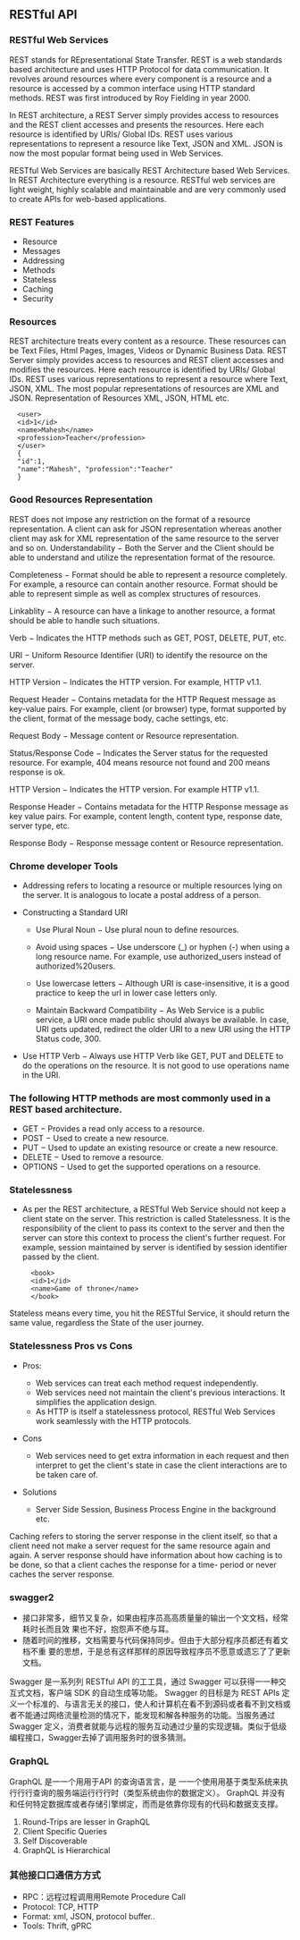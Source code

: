 ## RESTful API

### RESTful	Web	Services
REST stands for REpresentational State Transfer. REST is a web standards based architecture and uses HTTP Protocol for data communication. It revolves around resources where every component is a resource and a resource is accessed by a common interface using HTTP standard methods. REST was first introduced by Roy Fielding in year 2000.

In REST architecture, a REST Server simply provides access to resources and the REST client accesses and presents the resources. Here each resource is identified by URIs/ Global IDs. REST uses various representations to represent a resource like Text, JSON and XML. JSON is now the most popular format being used in Web Services.

RESTful Web Services are basically REST Architecture based Web Services. In REST Architecture everything is a resource. RESTful web services are light weight, highly scalable and maintainable and are very commonly used to create APIs for web-based applications.

### REST Features
-	Resource
-	Messages
-	Addressing
-	Methods
-	Stateless
-	Caching
-	Security

### Resources
REST architecture treats every content as a resource. These resources can be Text Files, Html Pages, Images, Videos or Dynamic Business Data. REST Server simply provides access to resources and REST client accesses and modifies the resources. Here each resource is identified by URIs/ Global IDs. REST uses various representations to represent a resource where Text, JSON, XML. The most popular representations of resources are XML and JSON.
Representation of Resources XML, JSON, HTML etc.
  ```
    <user>
    <id>1</id>
    <name>Mahesh</name>
    <profession>Teacher</profession>
    </user>
    {
    "id":1,
    "name":"Mahesh", "profession":"Teacher"
    }
  ```

### Good Resources Representation
REST does not impose any restriction on the format of a resource representation. A client can ask for JSON representation whereas another client may ask for XML representation of the same resource to the server and so on.
Understandability − Both the Server and the Client should be able to understand and utilize the representation format of the resource.

Completeness − Format should be able to represent a resource completely. For example, a resource can contain another resource. Format should be able to represent simple as well as complex structures of resources.

Linkablity − A resource can have a linkage to another resource, a format should be able to handle such situations.

Verb − Indicates the HTTP methods such as GET, POST, DELETE, PUT, etc.

URI − Uniform Resource Identifier (URI) to identify the resource on the server.

HTTP Version − Indicates the HTTP version. For example, HTTP v1.1.

Request Header − Contains metadata for the HTTP Request message as key-value pairs. For example, client (or browser) type, format supported by the client, format of the message body, cache settings, etc.

Request Body − Message content or Resource representation.

Status/Response Code − Indicates the Server status for the requested resource. For example, 404 means resource not found and 200 means response is ok.

HTTP Version − Indicates the HTTP version. For example HTTP v1.1.

Response Header − Contains metadata for the HTTP Response message as key value pairs. For example, content length, content type, response date, server type, etc.

Response Body − Response message content or Resource representation.

### Chrome developer Tools
- Addressing refers to locating a resource or multiple resources lying on the server. It is analogous to locate a postal address of a person.
- Constructing a Standard URI
  - Use Plural Noun − Use plural noun to define resources.

  - Avoid using spaces − Use underscore (_) or hyphen (-) when using a long resource name. For example, use authorized_users instead of authorized%20users.

  - Use lowercase letters − Although URI is case-insensitive, it is a good practice to keep the url in lower case letters only.

  - Maintain Backward Compatibility − As Web Service is a public service, a URI once made public should always be available. In case, URI gets updated, redirect the older URI to a new URI using the HTTP Status code, 300.

- Use HTTP Verb − Always use HTTP Verb like GET, PUT and DELETE to do the operations on the resource. It is not good to use operations name in the URI.

### The following HTTP methods are most commonly used in a REST based architecture.
- GET − Provides a read only access to a resource.
- POST − Used to create a new resource.
- PUT − Used to update an existing resource or create a new resource.
- DELETE − Used to remove a resource.
- OPTIONS − Used to get the supported operations on a resource.

### Statelessness
- As per the REST architecture, a RESTful Web Service should not keep a client state on the server. This restriction is called Statelessness. It is the responsibility of the client to pass its context to the server and then the server can store this context to process the client's further request. For example, session maintained by server is identified by session identifier passed by the client.
  ```
    <book>
    <id>1</id>
    <name>Game of throne</name>
    </book>
  ```
Stateless means every time, you hit the RESTful Service, it should return the same value, regardless the State of the user journey.

### Statelessness Pros vs Cons
- Pros:
  - Web services can treat each method request independently.
  - Web	services	need	not	maintain	the	client's	previous	interactions.	It	simplifies	the application design.
  - As HTTP is itself a statelessness protocol, RESTful Web Services work seamlessly with the HTTP protocols.

- Cons
  - Web services need to get extra information in each request and then interpret to get the client's state in case the client interactions are to be taken care of.

- Solutions
  - Server Side Session, Business Process Engine in the background etc.

Caching refers to storing the server response in the client itself, so that a client need not make a server request for the same resource again and again. A server response should have information about how caching is to be done, so that a client caches the response for a time- period or never caches the server response.

### swagger2 

- 接口非常多，细节又复杂，如果由程序员⾼高质量量的输出一个⽂文档，经常耗时⻓而且效 果也不好，抱怨声不绝与耳。
- 随着时间的推移，文档需要与代码保持同步。但由于大部分程序员都还有着⽂档不重 要的思想，于是总有这样那样的原因导致程序员不愿意或遗忘了了更新文档。

Swagger 是一系列列 RESTful API 的⼯工具，通过 Swagger 可以获得⼀一种交互式⽂档，客户端 SDK 的⾃动⽣成等功能。
Swagger 的⽬标是为 REST APIs 定义⼀个标准的、与语⾔无关的接⼝，使人和计算机在看不到源码或者看不到⽂档或者不能通过⽹络流量检测的情况下，能发现和解各种服务的功能。当服务通过 Swagger 定义，消费者就能与远程的服务互动通过少量的实现逻辑。类似于低级编程接⼝，Swagger去掉了调用服务时的很多猜测。
 
### GraphQL
GraphQL 是⼀一个⽤用于API 的查询语⾔言，是
⼀一个使⽤用基于类型系统来执⾏行行查询的服务端运⾏行行时（类型系统由你的数据定义）。
GraphQL 并没有和任何特定数据库或者存储引擎绑定，⽽而是依靠你现有的代码和数据⽀支撑。

1.	Round-Trips are lesser in GraphQL
2.	Client Specific Queries
3.	Self Discoverable
4.	GraphQL is Hierarchical

### 其他接⼝口通信⽅方式
- RPC：远程过程调⽤用Remote Procedure Call
- Protocol: TCP, HTTP
- Format: xml, JSON, protocol buffer..
- Tools: Thrift, gPRC
